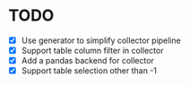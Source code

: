 # TODO

- [x] Use generator to simplify collector pipeline
- [x] Support table column filter in collector
- [x] Add a pandas backend for collector
- [x] Support table selection other than -1
